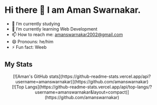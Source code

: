 # Hi there 👋 I am Aman Swarnakar.

- 🔭 I’m currently studying
- 🌱 I’m currently learning Web Development
- 📫 How to reach me: amanswarnakar2002@gmail.com
- 😄 Pronouns: he/him
- ⚡ Fun fact: Weeb


## My Stats
<div align="center">
[![Aman's GitHub stats](https://github-readme-stats.vercel.app/api?username=amanswarnakar)](https://github.com/amanswarnakar)
</div>
<div align="center">
[![Top Langs](https://github-readme-stats.vercel.app/api/top-langs/?username=amanswarnakar&layout=compact)](https://github.com/amanswarnakar)
</div>
